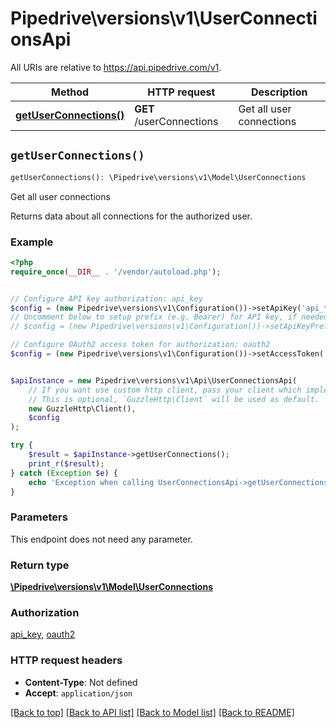 # Pipedrive\versions\v1\UserConnectionsApi

All URIs are relative to https://api.pipedrive.com/v1.

Method | HTTP request | Description
------------- | ------------- | -------------
[**getUserConnections()**](UserConnectionsApi.md#getUserConnections) | **GET** /userConnections | Get all user connections


## `getUserConnections()`

```php
getUserConnections(): \Pipedrive\versions\v1\Model\UserConnections
```

Get all user connections

Returns data about all connections for the authorized user.

### Example

```php
<?php
require_once(__DIR__ . '/vendor/autoload.php');


// Configure API key authorization: api_key
$config = (new Pipedrive\versions\v1\Configuration())->setApiKey('api_token', 'YOUR_API_KEY');
// Uncomment below to setup prefix (e.g. Bearer) for API key, if needed
// $config = (new Pipedrive\versions\v1\Configuration())->setApiKeyPrefix('api_token', 'Bearer');

// Configure OAuth2 access token for authorization: oauth2
$config = (new Pipedrive\versions\v1\Configuration())->setAccessToken('YOUR_ACCESS_TOKEN');


$apiInstance = new Pipedrive\versions\v1\Api\UserConnectionsApi(
    // If you want use custom http client, pass your client which implements `GuzzleHttp\ClientInterface`.
    // This is optional, `GuzzleHttp\Client` will be used as default.
    new GuzzleHttp\Client(),
    $config
);

try {
    $result = $apiInstance->getUserConnections();
    print_r($result);
} catch (Exception $e) {
    echo 'Exception when calling UserConnectionsApi->getUserConnections: ', $e->getMessage(), PHP_EOL;
}
```

### Parameters

This endpoint does not need any parameter.

### Return type

[**\Pipedrive\versions\v1\Model\UserConnections**](../Model/UserConnections.md)

### Authorization

[api_key](../README.md#api_key), [oauth2](../README.md#oauth2)

### HTTP request headers

- **Content-Type**: Not defined
- **Accept**: `application/json`

[[Back to top]](#) [[Back to API list]](../README.md#documentation-for-api-endpoints)
[[Back to Model list]](../README.md#documentation-for-models)
[[Back to README]](../README.md)
